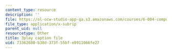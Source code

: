 ```yaml
---
content_type: resource
description: ''
file: https://ol-ocw-studio-app-qa.s3.amazonaws.com/courses/6-004-computation-structures-spring-2017/73362680b38d373f55bfe8911066fe27_-OduZBd1aHw.srt
file_type: application/x-subrip
parent_uid: null
resourcetype: Other
title: 3play caption file
uid: 73362680-b38d-373f-55bf-e8911066fe27
---
```

